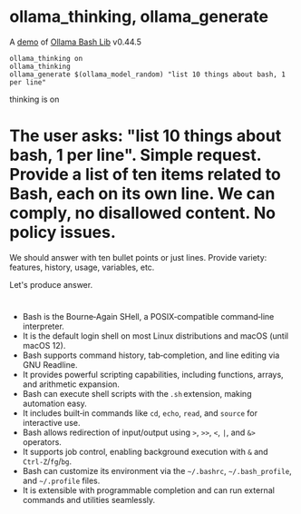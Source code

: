 # ollama_thinking, ollama_generate

A [demo](../README.md#demos) of [Ollama Bash Lib](https://github.com/attogram/ollama-bash-lib) v0.44.5

```
ollama_thinking on
ollama_thinking
ollama_generate $(ollama_model_random) "list 10 things about bash, 1 per line" 
```

thinking is on
# <thinking>
# The user asks: "list 10 things about bash, 1 per line". Simple request. Provide a list of ten items related to Bash, each on its own line. We can comply, no disallowed content. No policy issues.

We should answer with ten bullet points or just lines. Provide variety: features, history, usage, variables, etc.

Let's produce answer.
# </thinking>

- Bash is the Bourne‑Again SHell, a POSIX‑compatible command‑line interpreter.  
- It is the default login shell on most Linux distributions and macOS (until macOS 12).  
- Bash supports command history, tab‑completion, and line editing via GNU Readline.  
- It provides powerful scripting capabilities, including functions, arrays, and arithmetic expansion.  
- Bash can execute shell scripts with the `.sh` extension, making automation easy.  
- It includes built‑in commands like `cd`, `echo`, `read`, and `source` for interactive use.  
- Bash allows redirection of input/output using `>`, `>>`, `<`, `|`, and `&>` operators.  
- It supports job control, enabling background execution with `&` and `Ctrl‑Z`/`fg`/`bg`.  
- Bash can customize its environment via the `~/.bashrc`, `~/.bash_profile`, and `~/.profile` files.  
- It is extensible with programmable completion and can run external commands and utilities seamlessly.
